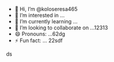 - 👋 Hi, I’m @koloseresa465
- 👀 I’m interested in ...
- 🌱 I’m currently learning ...
- 💞️ I’m looking to collaborate on ...12313
- 😄 Pronouns: ...62dg
- ⚡ Fun fact: ...
22sdf
<!---
koloseresa/koloseresa is a ✨ special ✨ repository beca132use its `README.md` (this file) appears on your GitHub profvvile.
You can click the Preview link to take a look at your changes.
--->
ds
